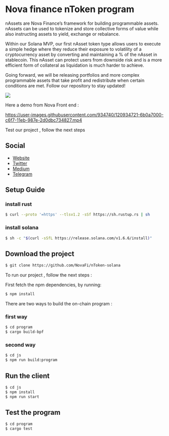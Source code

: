 # Nova finance nToken program


nAssets are Nova Finance’s framework for building programmable assets. nAssets can be used to tokenize and store collective forms of value while also instructing assets to yield, exchange or rebalance. 



Within our Solana MVP, our first nAsset token type allows users to execute a simple hedge where they reduce their exposure to volatility of a cryptocurrency asset by converting and maintaining a % of the nAsset in stablecoin. This nAsset can protect users from downside risk and is a more efficient form of collateral as liquidation is much harder to achieve.



Going forward, we will be releasing portfolios and more complex programmable assets that take profit and redistribute when certain conditions are met. Follow our repository to stay updated!


<img src="https://raw.githubusercontent.com/NovaFi/NToken-solana/jawaher/Untitled%20Diagram-Page-2.png" style="text-align: center;">



Here a demo from Nova Front end : 


https://user-images.githubusercontent.com/934740/120934721-6b0a7000-c6f7-11eb-987e-2d0dbc734827.mp4





Test our project , follow the next steps
## Social 
- [Website](https://novafinance.app/)
- [Twitter](https://twitter.com/NovaFinance_)
- [Medium](https://novafinance1.medium.com/)
- [Telegram](https://t.me/NovaFinanceGroup)

## Setup Guide 

### install rust 

```bash
$ curl --proto '=https' --tlsv1.2 -sSf https://sh.rustup.rs | sh
```

### install solana 

```bash
$ sh -c "$(curl -sSfL https://release.solana.com/v1.6.6/install)"
```


## Download the project 

```bash
$ git clone https://github.com/NovaFi/nToken-solana
```


To run our project , follow the next steps :

First fetch the npm dependencies,  by running:

```bash
$ npm install
```

There are two ways to build the on-chain program :

### first way

```bash
$ cd program
$ cargo build-bpf
```
### second way

```bash
$ cd js 
$ npm run build:program
```
 ## Run the client 

```bash
$ cd js
$ npm install
$ npm run start
```

 ## Test the program 

```bash
$ cd program
$ cargo test
```



